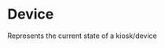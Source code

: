 #  Device

Represents the current state of a kiosk/device

<api-schema openapi-path="../../resources/openapi.yaml" name="Device"></api-schema>